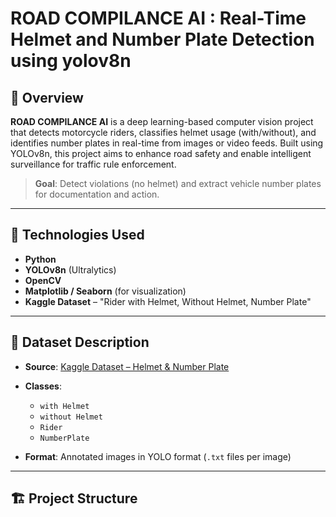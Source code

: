 # ROAD COMPILANCE AI : Real-Time Helmet and Number Plate Detection using yolov8n

## 🚦 Overview

**ROAD COMPILANCE AI** is a deep learning-based computer vision project that detects motorcycle riders, classifies helmet usage (with/without), and identifies number plates in real-time from images or video feeds. Built using YOLOv8n, this project aims to enhance road safety and enable intelligent surveillance for traffic rule enforcement.

> **Goal**: Detect violations (no helmet) and extract vehicle number plates for documentation and action.

---

## 🧠 Technologies Used

- **Python**
- **YOLOv8n** (Ultralytics)
- **OpenCV**  
- **Matplotlib / Seaborn** (for visualization)
- **Kaggle Dataset** – "Rider with Helmet, Without Helmet, Number Plate"

---

## 📂 Dataset Description

- **Source**: [Kaggle Dataset – Helmet & Number Plate](https://www.kaggle.com/datasets/aneesarom/rider-with-helmet-without-helmet-number-plate.)
- **Classes**:
  - `with Helmet`
  - `without Helmet`
  - `Rider`
  - `NumberPlate`
  
- **Format**: Annotated images in YOLO format (`.txt` files per image)

---

## 🏗️ Project Structure

